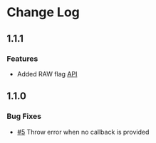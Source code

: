 # Change Log

## 1.1.1

### Features

 * Added RAW flag [API](./docs/API.md)

## 1.1.0

### Bug Fixes

 * [#5](nemisj/yield-yield/#5) Throw error when no callback is provided
